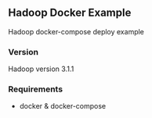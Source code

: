 ## Hadoop Docker Example
Hadoop docker-compose deploy example

### Version
Hadoop version 3.1.1

### Requirements
- docker & docker-compose